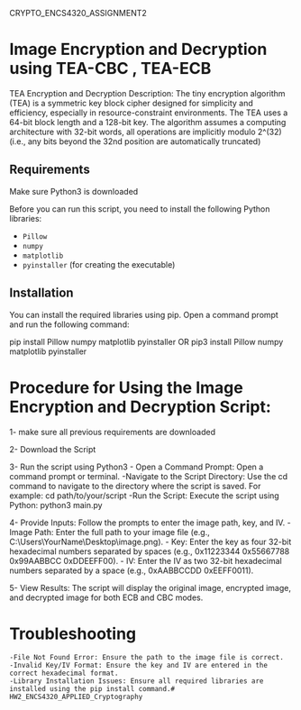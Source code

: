 CRYPTO_ENCS4320_ASSIGNMENT2

# Image Encryption and Decryption using TEA-CBC , TEA-ECB


TEA Encryption and Decryption
Description:
    The tiny encryption algorithm (TEA) is a symmetric key block cipher designed for simplicity and
    efficiency, especially in resource-constraint environments. The TEA uses a 64-bit block length and a
    128-bit key. The algorithm assumes a computing architecture with 32-bit words, all operations are
    implicitly modulo 2^(32) (i.e., any bits beyond the 32nd position are automatically truncated)

## Requirements

Make sure Python3 is downloaded

Before you can run this script, you need to install the following Python libraries:

- `Pillow`
- `numpy`
- `matplotlib`
- `pyinstaller` (for creating the executable)

## Installation

You can install the required libraries using pip. Open a command prompt and run the following command:

pip install Pillow numpy matplotlib pyinstaller
 OR
pip3 install Pillow numpy matplotlib pyinstaller

# Procedure for Using the Image Encryption and Decryption Script:

1- make sure all previous requirements are downloaded

2- Download the Script

3- Run the script using Python3
    - Open a Command Prompt: Open a command prompt or terminal.
    -Navigate to the Script Directory: Use the cd command to navigate to the directory where the script is saved. For example:
    cd path/to/your/script
    -Run the Script: Execute the script using Python:
    python3 main.py

4- Provide Inputs: Follow the prompts to enter the image path, key, and IV.
    - Image Path: Enter the full path to your image file (e.g., C:\Users\YourName\Desktop\image.png).
    - Key: Enter the key as four 32-bit hexadecimal numbers separated by spaces (e.g., 0x11223344 0x55667788 0x99AABBCC 0xDDEEFF00).
    - IV: Enter the IV as two 32-bit hexadecimal numbers separated by a space (e.g., 0xAABBCCDD 0xEEFF0011).

5- View Results: The script will display the original image, encrypted image, and decrypted image for both ECB and CBC modes.


# Troubleshooting
    -File Not Found Error: Ensure the path to the image file is correct.
    -Invalid Key/IV Format: Ensure the key and IV are entered in the correct hexadecimal format.
    -Library Installation Issues: Ensure all required libraries are installed using the pip install command.# HW2_ENCS4320_APPLIED_Cryptography
